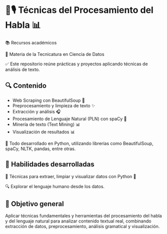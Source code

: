 # 🧠🎙️ Técnicas del Procesamiento del Habla 📊

📚 Recursos académicos 

🏫 Materia de la Tecnicatura en Ciencia de Datos

✅ Este repositorio reúne prácticas y proyectos aplicando técnicas de análisis de texto.

 ## 🔍 Contenido
 
- Web Scraping con BeautifulSoup 📄 
- Preprocesamiento y limpieza de texto ✨
- Extracción y análisis  🎧 
- Procesamiento de Lenguaje Natural (PLN) con spaCy 🧠
- Minería de texto (Text Mining) 📊
- Visualización de resultados 📊

🐍 Todo desarrollado en Python, utilizando librerías como BeautifulSoup, spaCy, NLTK, pandas, entre otras.

 ## 🚀 Habilidades desarrolladas  
 
🧪 Técnicas para extraer, limpiar y visualizar datos con Python 🐍 

🔍 Explorar el lenguaje humano desde los datos.

## 🚀 Objetivo general 

Aplicar técnicas fundamentales y herramientas del procesamiento del habla y del lenguaje natural para analizar contenido textual real, combinando extracción de datos, preprocesamiento, análisis gramatical y visualización.
